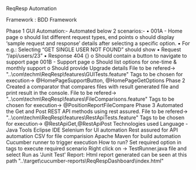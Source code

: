 ReqResp Automation

Framework : BDD Framework

Phase 1
GUI Automation:-
Automated below 2 scenarios:-
• 001A - Home page 
o should list different request types, end points
o should display ‘sample request and response’ details after selecting a specific 
option. 
▪ For e.g.: Selecting “GET SINGLE USER NOT FOUND” should show 
▪ Request “/api/users/23”
▪ Response 404 {}
o Should contain a button to navigate to support page
001B - Support page
o Should list options for one-time & monthly support
o Should provide Upgrade details
File to be refered-> "..\com\techm\ReqResp\features\GUITests.feature"
Tags to be chosen for execution-> @HomePageSupportButton, @HomePageGetOptions
Phase 2
Created a comparator that compares files with result generated file and print result in the console.
File to be refered-> "..\com\techm\ReqResp\features\FileComparisons.feature"
Tags to be chosen for execution-> @PositionReportFileCompare
Phase 3
Automated the Get and Post REST API methods using rest assured.
File to be refered-> "..\com\techm\ReqResp\features\RestApiTests.feature"
Tags to be chosen for execution-> @RestApiGet,@RestApiPost
Technologies used
Language - Java
Tools
Eclipse IDE
Selenium for UI automation
Rest assured for API automation
CSV for file comparision
Apache Maven for build automation
Cucumber runner to trigger execution
How to run?
Set required option in tags to execute required scenario
Right click on -> TestRunner.java file and select Run as 'Junit Test'
Report:
Html report generated can be seen at this path "..\target\cucumber-reports\ReqRespDashboard\index.html"
